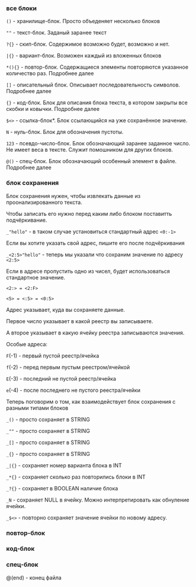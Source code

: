 ### все блоки

`()` - хранилище-блок. Просто объеденяет несколько блоков

`""` - текст-блок. Заданый заранее текст

`?{}` - скип-блок. Содержимое возможно будет, возможно и нет.

`|{}` - вариант-блок. Возможен каждый из вложенных блоков

`*(){}` - повтор-блок. Содержащиеся элементы повторяются указанное количество раз. Подробнее далее

`[]` - описательный блок. Описывает последовательность символов. Подробнее далее

`{}` - код-блок. Блок для описания блока текста, в котором закрыты все скобки и ковычки. Подробнее далее

`$<>` - ссылка-блок*. Блок ссылающийся на уже сохранённое значение.

`N` - нуль-блок. Блок для обозначения пустоты.

`123` - псевдо-число-блок. Блок обозначающий заранее заданное число. Не имеет веса в тексте. Служит помошником для других блоков.

`@()` - спец-блок. Блок обозначающий особенный элемент в файле. Подробнее далее

### блок сохранения

Блок сохранения нужен, чтобы извлекать данные из проонализированного текста.

Чтобы записать его нужно перед каким либо блоком поставитть подчёркивание.

`_"hello"` - в таком случае установиться стандартный адрес `<0:-1>`

Если вы хотите указать свой адрес, пишите его после подчёркивания

`_<2:5>"hello"` - теперь мы указали что сохраним значение по адресу `<2:5>`

Если в адресе пропустить одно из чисел, будет использоваться стандартное значение.

`<2:> = <2:F>`

`<5> = <:5> = <0:5>`

Адрес указывает, куда вы сохраняете данные.

Первое число указывает в какой реестр вы записываете.

А второе указывает в какую ячейку реестра записываются значения.

Особые адреса:

`F`(-1) - первый пустой реестр/ячейка

`f`(-2) - перед первым пустым реестром/ячейкой

`E`(-3) - последний не пустой реестр/ячейка

`e`(-4) - после последнего не пустого реестра/ячейки

Теперь поговорим о том, как взаимодействует блок сохранения с разными типами блоков

`_()` - просто сохраняет в STRING

`_""` - просто сохраняет в STRING

`_[]` - просто сохраняет в STRING

`_{}` - просто сохраняет в STRING

`_|{}` - сохраняет номер варианта блока в INT

`_*{}` - сохраняет сколько раз повторились блоки в INT

`_?{}` - сохраняет в BOOLEAN наличие блока

`_N` - сохраняет NULL в ячейку. Можно интерпретировать как обнуление ячейки.

`_$<>` - повторно сохраняет значение ячейки по новому адресу.



### повтор-блок

### код-блок

### спец-блок
@(end) - конец файла